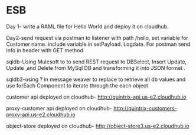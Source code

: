 # ESB
Day 1- write a RAML file for Hello World and deploy it on cloudhub.            

Day2-send request via postman to listener with path /hello, set variable for Customer name. include variable in setPayload. Logdata. For postman send info in header with GET method  

sqldb-Using Mulesoft to to send REST request to DBSelect, Insert Update, Update ,and Delete from MySql DB and transforming it into JSON format . 

sqldb2-using ? in message weaver to replace to retrieve all db values and use forEach Component to iterate through the each object

customer api deployed on cloudhub-   http://quintrix-api.us-e2.cloudhub.io 


proxy-customer api deployed on cloudhub-   http://quintrix-customers-proxy-api.us-e2.cloudhub.io


object-store deployed on cloudhub-    http://object-store3.us-e2.cloudhub.io
